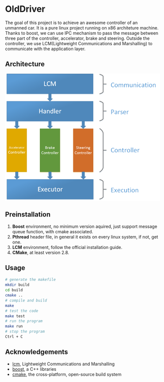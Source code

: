 # OldDriver

The goal of this project is to achieve an awesome controller of an unmanned car. It is a pure linux project running on x86 architeture machine. Thanks to boost, we can use IPC mechanism to pass the message between three part of the controller, accelerator, brake and steering. Outside the controller, we use LCM(Lightweight Communications and Marshalling) to communicate with the application layer.

## Architecture

![pic/Architecture.png](pic/Architecture.png)

## Preinstallation

1. **Boost** environment, no minimum version aquired, just support message queue function, with cmake associated.
2. **Pthread** header file, in general it exists on every linux system, if not, get one.
3. **LCM** environment, follow the official installation guide.
4. **CMake**, at least version 2.8.

## Usage

```bash
# generate the makefile
mkdir build
cd build
cmake ..
# compile and build
make
# test the code
make test
# run the program
make run
# stop the program
Ctrl + C
```

## Acknowledgements

- [lcm](https://github.com/lcm-proj/lcm), Lightweight Communications and Marshalling
- [boost](https://github.com/boostorg/boost), a C++ libraries
- [cmake](https://github.com/Kitware/CMake), the cross-platform, open-source build system
